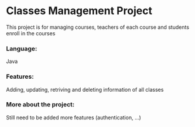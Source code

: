 # Classes Management Project

This project is for managing courses, teachers of each course and students enroll in the courses

### Language:
Java

### Features:
Adding, updating, retriving and deleting information of all classes

### More about the project:
Still need to be added more features (authentication, ...)
